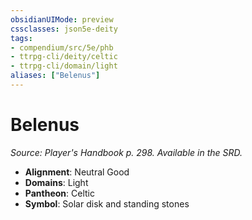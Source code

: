 ```yaml
---
obsidianUIMode: preview
cssclasses: json5e-deity
tags:
- compendium/src/5e/phb
- ttrpg-cli/deity/celtic
- ttrpg-cli/domain/light
aliases: ["Belenus"]
---
```

# Belenus
*Source: Player's Handbook p. 298. Available in the SRD.* 

- **Alignment**: Neutral Good
- **Domains**: Light
- **Pantheon**: Celtic
- **Symbol**: Solar disk and standing stones